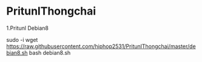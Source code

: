# PritunlThongchai

1.Pritunl Debian8

sudo -i wget https://raw.githubusercontent.com/hiphop2531/PritunlThongchai/master/debian8.sh bash debian8.sh
